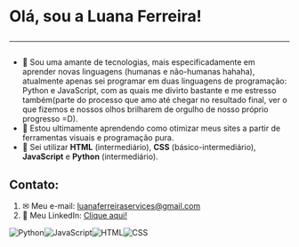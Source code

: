 # Olá, sou a Luana Ferreira!<hr>
- 👀 Sou uma amante de tecnologias, mais especificadamente em aprender novas linguagens (humanas e não-humanas hahaha), atualmente apenas sei programar em duas
linguagens de programação: Python e JavaScript, com as quais me divirto bastante e me estresso também(parte do processo que amo até chegar no resultado final, ver
o que fizemos e nossos olhos brilharem de orgulho de nosso próprio progresso =D).
- 🌱 Estou ultimamente aprendendo como otimizar meus sites a partir de ferramentas visuais e programação pura.
- 📔 Sei utilizar <b>HTML</b> (intermediário), <b>CSS</b> (básico-intermediário), <b>JavaScript</b> e <b>Python</b> (intermediário).
## Contato:
1. ✉ Meu e-mail: [luanaferreiraservices@gmail.com](mailto:luanaferreiraservices@gmail.com)
2. 📃 Meu LinkedIn: [Clique aqui!](https://www.linkedin.com/in/luana-ferreira-de-souza-067748230/)

  ![Python](https://user-images.githubusercontent.com/89655748/158079307-4c48ef9a-f733-4acd-abdc-e01bb624bfec.png)![JavaScript](https://user-images.githubusercontent.com/89655748/158079556-8fb17373-9d58-4413-9a78-fca7f67538bf.png)![HTML](https://user-images.githubusercontent.com/89655748/158079592-70a02aff-5793-469b-8106-4c0b7932da69.png)![CSS](https://user-images.githubusercontent.com/89655748/158079635-a73f622c-ff83-4df5-945a-a87bde4eadce.png)


